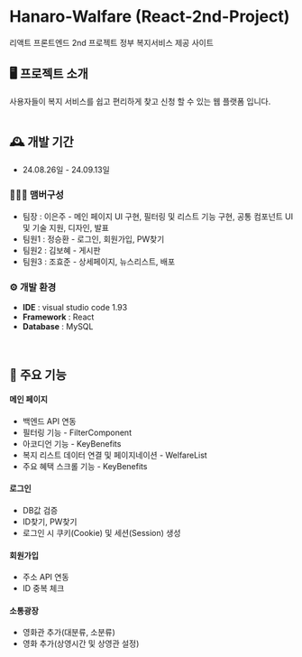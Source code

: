# Hanaro-Walfare (React-2nd-Project)
리액트 프론트엔드 2nd 프로젝트 정부 복지서비스 제공 사이트
<br>


## 🖥️ 프로젝트 소개
사용자들이 복지 서비스를 쉽고 편리하게 찾고 신청 할 수 있는 웹 플랫폼 입니다.
<br>
<br>

## 🕰️ 개발 기간
* 24.08.26일 - 24.09.13일

### 🧑‍🤝‍🧑 맴버구성
 - 팀장  : 이은주 - 메인 페이지 UI 구현, 필터링 및 리스트 기능 구현, 공통 컴포넌트 UI 및 기술 지원, 디자인, 발표
 - 팀원1 : 정승환 - 로그인, 회원가입, PW찾기
 - 팀원2 : 김보혜 - 게시판
 - 팀원3 : 조효준 - 상세페이지, 뉴스리스트, 배포

### ⚙️ 개발 환경
- **IDE** : visual studio code 1.93
- **Framework** : React
- **Database** : MySQL
<br>

## 📌 주요 기능
#### 메인 페이지
- 백엔드 API 연동
- 필터링 기능 - FilterComponent
- 아코디언 기능 - KeyBenefits
- 복지 리스트 데이터 연결 및 페이지네이션 - WelfareList
- 주요 혜택 스크롤 기능 - KeyBenefits

#### 로그인
- DB값 검증
- ID찾기, PW찾기
- 로그인 시 쿠키(Cookie) 및 세션(Session) 생성

#### 회원가입
- 주소 API 연동
- ID 중복 체크

#### 소통광장
- 영화관 추가(대분류, 소분류)
- 영화 추가(상영시간 및 상영관 설정)

